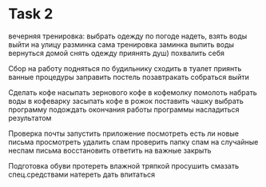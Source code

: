 # Task 2
вечерняя тренировка:
выбрать одежду по погоде
надеть, взять воды
выйти на улицу
разминка
сама тренировка
заминка
выпить воды
вернуться домой
снять одежду
приянять душ)
похвалить себя

Сбор на работу
подняться по будильнику
сходить в туалет
приянть ванные процедуры
заправить постель
позавтракать
собраться
выйти

Сделать кофе
насыпать зернового кофе в кофемолку
помолоть
набрать воды в кофеварку
засыпать кофе в рожок
поставить чашку
выбрать программу
подождать окончания работы программы
насладиться результатом

Проверка почты
запустить приложение
посмотреть есть ли новые письма
просмотреть
удалить спам
проверить папку спам на случайные неспам письма
восстановить
ответить на важные закрыть

Подготовка обуви
протереть влажной тряпкой
просушить
смазать спец.средствами
натереть
дать впитаться

